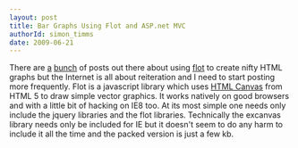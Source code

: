 ```yaml
---
layout: post
title: Bar Graphs Using Flot and ASP.net MVC
authorId: simon_timms
date: 2009-06-21
---
```


There are [a](http://blog.rebeccamurphey.com/2007/12/17/graph-table-data-jquery-flot/) [bunch](http://blog.bobpeers.com/tag/flot/) of posts out there about using [flot](http://code.google.com/p/flot/) to create nifty HTML graphs but the Internet is all about reiteration and I need to start posting more frequently. Flot is a javascript library which uses [HTML Canvas](http://en.wikipedia.org/wiki/Canvas_(HTML_element)) from HTML 5 to draw simple vector graphics. It works natively on good browsers and with a little bit of hacking on IE8 too. At its most simple one needs only include the jquery libraries and the flot libraries. Technically the excanvas library needs only be included for IE but it doesn't seem to do any harm to include it all the time and the packed version is just a few kb.

  
<script src="" language="javascript" type="text/javascript">   
  
" language="javascript" type="text/javascript"><script language="javascript" type="text/javascript" src="">

As you can see I always use the ResolveClientURL function to resolve paths to javascript libraries. This section is added to my Site.Master but if your site doesn't include graphs on every page then it would be more efficient to include it only on the pages with graphs. For the purposes of this post we're also going to add

  
<script src="" language="javascript" type="text/javascript">

which adds some extensions to the normal flot package. We're most interested in tick labels on the x-axis. More on that later. Now we need to get some data ready to be graphed. I have a handy function in the repository for fetching a list of data objects, in the controller for the page I call

  
public ActionResult Index()  
 {  
 ViewData["UserActivityTotals"] repository.getUserActivityTotals(user.userID);  
 return View()  
 }

This returns a collection of UserActivityTotal objects which are lightweight objects

  
namespace ActivityTracker.Models   
{  
 public class UserActivityTotal  
 {  
 public string ActivityName { get; set; }  
 public int TotalPoints { get; set; }  
 }  
}

Now in the view I print out this information into javascript

  
var userActivitiesNames = [<%   
 counter = 1;  
 if(null != ViewData["UserActivityTotals"])  
 {  
 foreach(UserActivityTotal uat in ViewData["UserActivityTotals"] as List)  
 {  
 if(counter > 1)  
 Response.Write(",");  
 Response.Write("[" + counter + ","" + uat.ActivityName + ""]");  
 counter ++;  
 }  
 }  
  
 %>];

That counter thing is in there because javascript can't handle a trailing comma in array definitions unlike Perl or Ruby. That would be a really nice thing to fix for the next version of javascript. Anyway this results in something which looks like

  
var userActivities = [[0.5, 1899],[1.5, 157],[2.5, 904]];

We're just putting in a monatomically increasing series for the x value. These ensure that the columns don't overlap or have large gaps between them. Why don't we just put in the values which we have in the ActivityName field? Because flot doesn't handle x-axis labels which are not numerical or dates. For that we have to start using the extension to flot which we included earlier. First let's just get the graph onto the page.

Add a div to define the size and location of the graph

  
<div id="UserActivityTotalsGraph" style="width:600px;height:300px;"></div>

and a snippet of javascript which sets up the graph object and assigns it to the div

  
$.plot($("#UserActivityTotalsGraph"), [userActivities], {  
 label: "Points",  
 series: {  
 data: userActivities,  
 color: "rgb(182,188,194)"  
 },  
 bars: { show: true, barWidth: 1.0 },  
 yaxis: { min: 0 }  
 });

[![](http://stimms.files.wordpress.com/2009/06/flotgraph1.jpg?w=300)](http://stimms.files.wordpress.com/2009/06/flotgraph1.jpg)

That looks pretty nice except for the labels on the bottom. To get those working we hop back into the view and add an xaxis line to the plot call.

  
$.plot($("#UserActivityTotalsGraph"), [userActivities], { label: "Points",  
 series: {  
 data: userActivities,  
 color: "rgb(182,188,194)"  
 },  
 bars: { show: true, barWidth: 1.0 },  
 yaxis: { min: 0 },  
 xaxis: { ticks: userActivitiesNames}  
 });

This uses another array called userActivitiesNames which we define with

  
var userActivitiesNames = [<%  
 counter = 1;  
 if(null != ViewData["UserActivityTotals"])  
 {  
 foreach(UserActivityTotal uat in ViewData["UserActivityTotals"] as List)  
 {  
 if(counter > 1)  
 Response.Write(",");  
 Response.Write("[" + counter + ","" + uat.ActivityName + ""]");  
 counter ++;  
 }  
 }  
  
 %>];

And we're done! The final product looks like this:

[![](http://stimms.files.wordpress.com/2009/06/flotgraph2.jpg?w=300)](http://stimms.files.wordpress.com/2009/06/flotgraph2.jpg)



